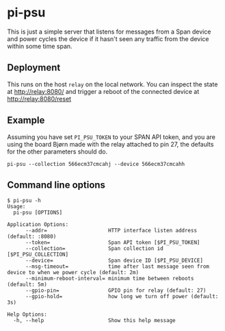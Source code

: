 # pi-psu

This is just a simple server that listens for messages from a Span device and power cycles the device if it hasn't seen any traffic from the device within some time span.

## Deployment

This runs on the host `relay` on the local network.  You can inspect the state at <http://relay:8080/> and trigger a reboot of the connected device at <http://relay:8080/reset>

## Example

Assuming you have set `PI_PSU_TOKEN` to your SPAN API token, and you are using the board Bjørn made with the relay attached to pin 27, the defaults for the other parameters should do.

```shell
pi-psu --collection 566ecm37cmcahj --device 566ecm37cmcahh
```

## Command line options

```shell
$ pi-psu -h
Usage:
  pi-psu [OPTIONS]

Application Options:
      --addr=                    HTTP interface listen address (default: :8080)
      --token=                   Span API token [$PI_PSU_TOKEN]
      --collection=              Span collection id [$PI_PSU_COLLECTION]
      --device=                  Span device ID [$PI_PSU_DEVICE]
      --msg-timeout=             time after last message seen from device to when we power cycle (default: 2m)
      --minimum-reboot-interval= minimum time between reboots (default: 5m)
      --gpio-pin=                GPIO pin for relay (default: 27)
      --gpio-hold=               how long we turn off power (default: 3s)

Help Options:
  -h, --help                     Show this help message

```

